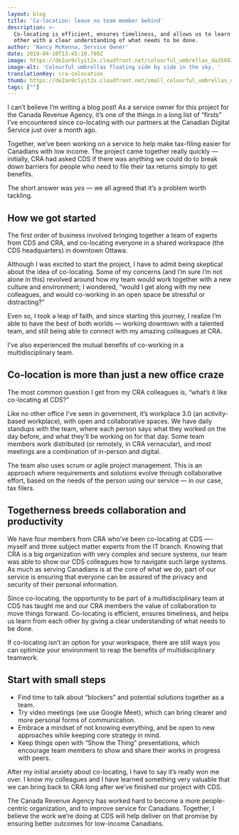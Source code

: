 ```yaml
---
layout: blog
title: 'Co-location: leave no team member behind'
description: >-
  Co-locating is efficient, ensures timeliness, and allows us to learn from each
  other with a clear understanding of what needs to be done.
author: 'Nancy McKenna, Service Owner'
date: 2019-04-10T13:45:10.709Z
image: https://de2an9clyit2x.cloudfront.net/colourful_umbrellas_da3560310b.jpg
image-alt: 'Colourful umbrellas floating side by side in the sky. '
translationKey: cra-colocation
thumb: https://de2an9clyit2x.cloudfront.net/small_colourful_umbrellas_da3560310b.jpg
tags: [""]
---
```

I can’t believe I’m writing a blog post! As a service owner for this project for the Canada Revenue Agency, it’s one of the things in a long list of “firsts” I’ve encountered since co-locating with our partners at the Canadian Digital Service just over a month ago.

Together, we’ve been working on a service to help make tax-filing easier for Canadians with low income. The project came together really quickly — initially, CRA had asked CDS if there was anything we could do to break down barriers for people who need to file their tax returns simply to get benefits.

The short answer was *yes* — we all agreed that it’s a problem worth tackling.

## How we got started

The first order of business involved bringing together a team of experts from CDS and CRA, and co-locating everyone in a shared workspace (the CDS headquarters) in downtown Ottawa.

Although I was excited to start the project, I have to admit being skeptical about the idea of co-locating. Some of my concerns (and I’m sure I’m not alone in this) revolved around how my team would work together with a new culture and environment; I wondered, “would I get along with my new colleagues, and would co-working in an open space be stressful or distracting?”

Even so, I took a leap of faith, and since starting this journey, I realize I’m able to have the best of both worlds — working downtown with a talented team, and still being able to connect with my amazing colleagues at CRA.

I’ve also experienced the mutual benefits of co-working in a multidisciplinary team.


## Co-location is more than just a new office craze

The most common question I get from my CRA colleagues is, “what’s it like co-locating at CDS?”

Like no other office I’ve seen in government, it’s workplace 3.0 (an activity-based workplace), with open and collaborative spaces. We have daily standups with the team, where each person says what they worked on the day before, and what they’ll be working on for that day. Some team members work distributed (or remotely, in CRA vernacular), and most meetings are a combination of in-person and digital.

The team also uses scrum or agile project management. This is an approach where requirements and solutions evolve through collaborative effort, based on the needs of the person using our service — in our case, tax filers.

## Togetherness breeds collaboration and productivity

We have four members from CRA who’ve been co-locating at CDS —- myself and three subject matter experts from the IT branch. Knowing that CRA is a big organization with very complex and secure systems, our team was able to show our CDS colleagues how to navigate such large systems. As much as serving Canadians is at the core of what we do, part of our service is ensuring that everyone can be assured of the privacy and security of their personal information.

Since co-locating, the opportunity to be part of a multidisciplinary team at CDS has taught me and our CRA members the value of collaboration to move things forward. Co-locating is efficient, ensures timeliness, and helps us learn from each other by giving a clear understanding of what needs to be done.

If co-locating isn’t an option for your workspace, there are still ways you can optimize your environment to reap the benefits of multidisciplinary teamwork.

## Start with small steps

* Find time to talk about “blockers” and potential solutions together as a team.
* Try video meetings (we use Google Meet), which can bring clearer and more personal forms of communication.
* Embrace a mindset of not knowing everything, and be open to new approaches while keeping core strategy in mind.
* Keep things open with “Show the Thing” presentations, which encourage team members to show and share their works in progress with peers.

After my initial anxiety about co-locating, I have to say it’s really won me over. I know my colleagues and I have learned something very valuable that we can bring back to CRA long after we’ve finished our project with CDS.

The Canada Revenue Agency has worked hard to become a more people-centric organization, and to improve service for Canadians. Together, I believe the work we’re doing at CDS will help deliver on that promise by ensuring better outcomes for low-income Canadians.

